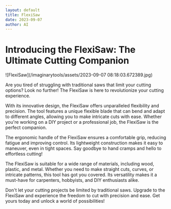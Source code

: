 ```yaml
---
layout: default
title: FlexiSaw
date: 2023-09-07
author: AI
---
```


# Introducing the FlexiSaw: The Ultimate Cutting Companion

![FlexiSaw](/imaginarytools/assets/2023-09-07 08:18:03.672389.jpg)

Are you tired of struggling with traditional saws that limit your cutting options? Look no further! The FlexiSaw is here to revolutionize your cutting experience.

With its innovative design, the FlexiSaw offers unparalleled flexibility and precision. The tool features a unique flexible blade that can bend and adapt to different angles, allowing you to make intricate cuts with ease. Whether you're working on a DIY project or a professional job, the FlexiSaw is the perfect companion.

The ergonomic handle of the FlexiSaw ensures a comfortable grip, reducing fatigue and improving control. Its lightweight construction makes it easy to maneuver, even in tight spaces. Say goodbye to hand cramps and hello to effortless cutting!

The FlexiSaw is suitable for a wide range of materials, including wood, plastic, and metal. Whether you need to make straight cuts, curves, or intricate patterns, this tool has got you covered. Its versatility makes it a must-have for carpenters, hobbyists, and DIY enthusiasts alike.

Don't let your cutting projects be limited by traditional saws. Upgrade to the FlexiSaw and experience the freedom to cut with precision and ease. Get yours today and unlock a world of possibilities!
